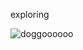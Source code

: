exploring

![doggoooooo](https://github.com/anjellyyy/anjellyyy/assets/172020069/ac7516e8-3bd2-4955-bfea-b7bcf785f589)

